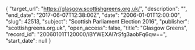 {
  "target_url": "https://glasgow.scottishgreens.org.uk/", 
  "description": "", 
  "end_date": "2017-06-07T12:38:00Z", 
  "date": "2006-01-01T12:00:00", 
  "slug": 42513, 
  "subject": "Scottish Parliament Election 2016", 
  "publisher": "scottishgreens.org.uk", 
  "open_access": false, 
  "title": "Glasgow Greens", 
  "record_id": "20060101T120000/iBYWEXAl7rSfg3aobFq6qw==", 
  "start_date": null
}

